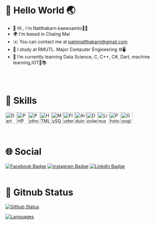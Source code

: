 # 🙌 Hello World 🌏
  * 👋 Hi , i'm Natthakarn kaewsamto🙋‍♀️                 
  * 🌍  I'm based in Chaing Mai                                
  * ✉️  You can contact me at [palmnatthakarn@gmail.com](mailto:palmnatthakarn@gmail.com)                           
  * 🌱 I study at RMUTL. Major Computer Engineering ⚙️🖥️                               
  * 💭 I’m currently learning Data Science, C, C++, C#, Dart, machine learning,IOT🦾📚
<br>
<br>

# 👾 Skills
<p align="left">
<a href="https://docs.microsoft.com/en-us/cpp/?view=msvc-170" target="_blank" rel="noreferrer"></a><a href="https://docs.microsoft.com/en-us/cpp/?view=msvc-170" target="_blank" rel="noreferrer"></a><a href="https://docs.microsoft.com/en-us/dotnet/csharp/" target="_blank" rel="noreferrer"></a><a href="https://dart.dev/" target="_blank" rel="noreferrer"><img src="https://raw.githubusercontent.com/danielcranney/readme-generator/main/public/icons/skills/dart-colored.svg" width="36" height="36" alt="Dart" /></a><a href="https://www.php.net/" target="_blank" rel="noreferrer"><img src="https://raw.githubusercontent.com/danielcranney/readme-generator/main/public/icons/skills/php-colored.svg" width="36" height="36" alt="PHP" /></a><a href="https://www.python.org/" target="_blank" rel="noreferrer"><img src="https://raw.githubusercontent.com/danielcranney/readme-generator/main/public/icons/skills/python-colored.svg" width="36" height="36" alt="Python" /></a><a href="https://developer.mozilla.org/en-US/docs/Glossary/HTML5" target="_blank" rel="noreferrer"><img src="https://raw.githubusercontent.com/danielcranney/readme-generator/main/public/icons/skills/html5-colored.svg" width="36" height="36" alt="HTML5" /></a><a href="https://www.mysql.com/" target="_blank" rel="noreferrer"><img src="https://raw.githubusercontent.com/danielcranney/readme-generator/main/public/icons/skills/mysql-colored.svg" width="36" height="36" alt="MySQL" /></a><a href="https://flutter.dev/" target="_blank" rel="noreferrer"><img src="https://raw.githubusercontent.com/danielcranney/readme-generator/main/public/icons/skills/flutter-colored.svg" width="36" height="36" alt="Flutter" /></a><a href="https://store.arduino.cc/?gclid=Cj0KCQjw2eilBhCCARIsAG0Pf8uueBifykWcsSS4LPESeGQfxGVKJYnzV7bz471XfknQJy_1VINVWM8aAkLtEALw_wcB" target="_blank" rel="noreferrer"><img src="https://raw.githubusercontent.com/danielcranney/readme-generator/main/public/icons/skills/arduino-colored.svg" width="36" height="36" alt="Arduino" /></a><a href="https://www.docker.com/" target="_blank" rel="noreferrer"><img src="https://raw.githubusercontent.com/danielcranney/readme-generator/main/public/icons/skills/docker-colored.svg" width="36" height="36" alt="Docker" /></a><a href="https://www.linux.org" target="_blank" rel="noreferrer"><img src="https://raw.githubusercontent.com/danielcranney/readme-generator/main/public/icons/skills/linux-colored.svg" width="36" height="36" alt="Linux" /></a><a href="https://www.adobe.com/uk/products/photoshop.html" target="_blank" rel="noreferrer"><img src="https://raw.githubusercontent.com/danielcranney/readme-generator/main/public/icons/skills/photoshop-colored.svg" width="36" height="36" alt="Photoshop" /></a><a href="https://cloud.google.com/" target="_blank" rel="noreferrer"><img src="https://raw.githubusercontent.com/danielcranney/readme-generator/main/public/icons/skills/googlecloud-colored.svg" width="36" height="36" alt="Google Cloud" /></a>
</p>

<br>

# 🌐 Social 

[![Facebook Badge](https://img.shields.io/badge/-PALMMY-blue?style=flat&logo=Facebook&logoColor=white&link=https://www.facebook.com/PALM.P02/)](https://www.facebook.com/PALM.P02/)
[![instagram Badge](https://img.shields.io/badge/-0pxlxy2-8938FF?style=flat&logo=instagram&logoColor=white)](https://www.instagram.com/0pxlxy2/?hl=en)
[![Linkdin Badge](https://img.shields.io/badge/-linkedin-2E3192?style=flat&logo=linkedin&logoColor=white&link=https://www.linkedin.com/in/natthakarn-kaewsamtor-4161162a4/)](https://www.linkedin.com/in/natthakarn-kaewsamtor-4161162a4/)
<br>
<br>
# 🌟 Gitnub Status
[![Github Status](https://github-readme-stats.vercel.app/api?username=palmnatthakarn&count_private=true&theme=onedark&show_icons=true)](https://github.com/palmnatthakarn)

[![Languages](https://github-readme-stats.vercel.app/api/top-langs/?username=palmnatthakarn&layout=compact&langs_count=10&hide_border=true&custom_title=Languages&bg_color=f5f5f5)](https://github.com/palmnatthakarn)

